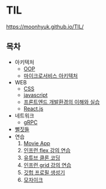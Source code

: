 # TIL

https://moonhyuk.github.io/TIL/

## 목차

- 아키텍처
  - [OOP](architecture/oop.md)
  - [마이크로서비스 아키텍처](architecture/microservice.md)
- WEB
  - [CSS](web/css/README.md)
  - [javascript](web/javascript/README.md)
  - [프론트엔드 개발환경의 이해와 실습](web/frontend-dev-environment/README.md)
  - [React.js](web/reactjs/README.md)
- 네트워크
  - [gRPC](network/grpc.md)
- [뻘짓들](meaningless/README.md)
- 연습
  1. [Movie App](./exercises/1_movie_app/)
  2. [인프런 flex 강의 연습](./exercises/2_inflrean_flex/)
  3. [유튜브 클론 코딩](./exercises/3_youtube/)
  4. [인프런 grid 강의 연습](./exercises/4_inflrean_grid/)
  5. [깃헙 프로필 생성기](./exercises/5_profile_generator/)
  6. [모자이크](./exercises/7_mosaic/)
